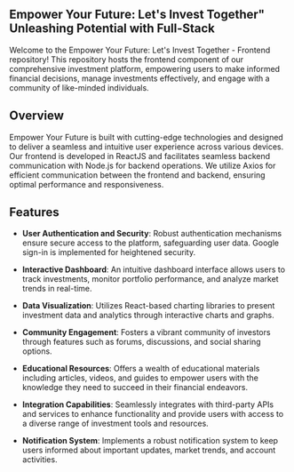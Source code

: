 <h2 align="left">Empower Your Future: Let's Invest Together" Unleashing Potential with Full-Stack</h2>
 

Welcome to the Empower Your Future: Let's Invest Together - Frontend repository! This repository hosts the frontend component of our comprehensive investment platform, empowering users to make informed financial decisions, manage investments effectively, and engage with a community of like-minded individuals.

## Overview

Empower Your Future is built with cutting-edge technologies and designed to deliver a seamless and intuitive user experience across various devices. Our frontend is developed in ReactJS and facilitates seamless backend communication with Node.js for backend operations. We utilize Axios for efficient communication between the frontend and backend, ensuring optimal performance and responsiveness.

## Features

- **User Authentication and Security**: Robust authentication mechanisms ensure secure access to the platform, safeguarding user data. Google sign-in is implemented for heightened security.

- **Interactive Dashboard**: An intuitive dashboard interface allows users to track investments, monitor portfolio performance, and analyze market trends in real-time.

- **Data Visualization**: Utilizes React-based charting libraries to present investment data and analytics through interactive charts and graphs.

- **Community Engagement**: Fosters a vibrant community of investors through features such as forums, discussions, and social sharing options.

- **Educational Resources**: Offers a wealth of educational materials including articles, videos, and guides to empower users with the knowledge they need to succeed in their financial endeavors.

- **Integration Capabilities**: Seamlessly integrates with third-party APIs and services to enhance functionality and provide users with access to a diverse range of investment tools and resources.

- **Notification System**: Implements a robust notification system to keep users informed about important updates, market trends, and account activities.

